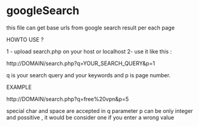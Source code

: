 # googleSearch
this file can get base urls from google search result per each page

HOWTO USE ?

1 - upload search.php on your host or localhost
2- use it like this : 

http://DOMAIN/search.php?q=YOUR_SEARCH_QUERY&p=1

q is your search query and your keywords and p is page number.

EXAMPLE 

http://DOMAIN/search.php?q=free%20vpn&p=5

special char and space are accepted in q parameter
p can be only integer and possitive , it would be consider one if you enter a wrong value
